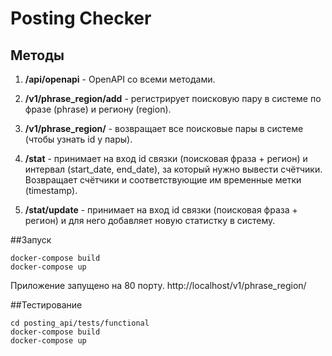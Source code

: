 # Posting Checker

## Методы

1. **/api/openapi** - OpenAPI со всеми методами.

2. **/v1/phrase_region/add** - регистрирует поисковую пару в системе по
фразе (phrase) и региону (region).

3. **/v1/phrase_region/** - возвращает все поисковые пары в системе (чтобы
узнать id у пары).

4. **/stat** - принимает на вход id связки (поисковая фраза + регион)
и интервал (start_date, end_date), за который нужно вывести счётчики.
Возвращает счётчики и соответствующие им временные метки (timestamp).

5. **/stat/update** - принимает на вход id связки (поисковая фраза + регион)
и для него добавляет новую статистку в систему.



##Запуск

    docker-compose build
    docker-compose up

Приложение запущено на 80 порту. http://localhost/v1/phrase_region/

##Тестирование

    cd posting_api/tests/functional
    docker-compose build
    docker-compose up
